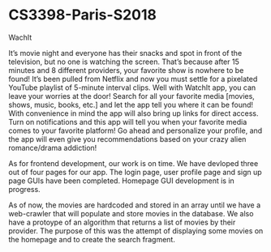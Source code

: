 # CS3398-Paris-S2018


WachIt

It’s movie night and everyone has their snacks and spot in front of the television, but no one is watching the screen. That’s because after 15 minutes and 8 different providers, your favorite show is nowhere to be found! It’s been pulled from Netflix and now you must settle for a pixelated YouTube playlist of 5-minute interval clips. Well with WatchIt app, you can leave your worries at the door! Search for all your favorite media [movies, shows, music, books, etc.] and let the app tell you where it can be found! With convenience in mind the app will also bring up links for direct access. Turn on notifications and this app will tell you when your favorite media comes to your favorite platform! Go ahead and personalize your profile, and the app will even give you recommendations based on your crazy alien romance/drama addiction!

As for frontend development, our work is on time. We have devloped three out of four pages for our app. The login page, user profile page and sign up page GUIs have been completed. Homepage GUI development is in progress.

As of now, the movies are hardcoded and stored in an array until we have a web-crawler that will populate and store movies in the database. We also have a protoype of an algorithm that returns a list of movies by their provider. The purpose of this was the attempt of displaying some movies on the homepage and to create the search fragment.
